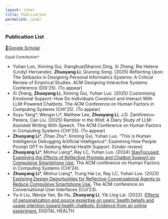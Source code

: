 ```yaml
---
layout: inner
title: Publication
permalink: /pub/
---
```


### Publication List
[🔗Google Scholar](https://scholar.google.com/citations?user=pFr4MykAAAAJ&hl=en)

<sup>Equal Contribution\*<sup>
- Yuhan Luo, Xinning Gui, Xianghua(Sharon) Ding, Xi Zheng, Rie Helene (Lindy) Hernandez, **Zhuoyang Li**, Qiurong Song. (2025) Reflecting Upon The Setbacks in Designing Personal Informatics Systems: A Critical Review of Empirical Studies. ACM Designing Interactive Systems Conference (DIS'25). (To appear)
- Xi Zheng, **Zhuoyang Li**, Xinning Gui, Yuhan Luo. (2025) Customizing Emotional Support: How Do Individuals Construct and Interact With LLM-Powered Chatbots. The ACM Conference on Human Factors in Computing Systems (CHI'25). (To appear)
- Xuyu Yang\*, Wengxi Li\*, Mathew Lee, **Zhuoyang Li**, J.D. Zamfirescu-Pereira, Can Liu. (2025) Rambler in the Wild: A Diary Study of LLM-Assisted Writing With Speech. The ACM Conference on Human Factors in Computing Systems (CHI'25). (To appear)
- **Zhuoyang Li**\*, Zihao Zhu\*, Xinning Gui, Yuhan Luo. “This is Human Intelligence Debugging Artificial Intelligence”: Examining How People Prompt GPT in Seeking Mental Health Support. (Under review)
- **Zhuoyang Li**\*, Minhui Liang\*, Ray LC, Yuhan Luo. (2024) [StayFocused: Examining the Effects of Reflective Prompts and Chatbot Support on Compulsive Smartphone Use.](paper/StayFocused.pdf) The ACM conference on Human Factors in Computing Systems (CHI’24). 
- **Zhuoyang Li**\*, Minhui Liang\*, Trung Hai Le, Ray LC, Yuhan Luo. (2023) [Exploring Design Opportunities for Reflective Conversational Agents to Reduce Compulsive Smartphone Use.](https://doi.org/10.1145/3571884.3604305) The ACM conference on Conversational User Interfaces (CUI’23).
- Yu-li Liu, Wenjia Yan, Bo Hu, **Zhuoyang Li**, Yik Ling Lai. (2022). [Effects of personalization and source expertise on users’ health beliefs and usage intention toward health chatbots: Evidence from an online experiment.](https://doi.org/10.1177/20552076221129718) DIGITAL HEALTH.
